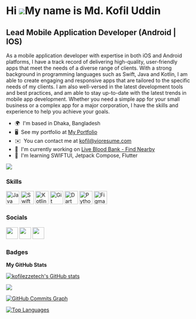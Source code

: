 Hi ![](https://user-images.githubusercontent.com/18350557/176309783-0785949b-9127-417c-8b55-ab5a4333674e.gif)My name is Md. Kofil Uddin
=======================================================================================================================================

Lead Mobile Application Developer (Android | IOS)
-------------------------------------------------

As a mobile application developer with expertise in both iOS and Android platforms, I have a track record of delivering high-quality, user-friendly apps that meet the needs of a diverse range of clients. With a strong background in programming languages such as Swift, Java and Kotlin, I am able to create engaging and responsive apps that are tailored to the specific needs of my clients. I am also well-versed in the latest development tools and best practices, and am able to stay up-to-date with the latest trends in mobile app development. Whether you need a simple app for your small business or a complex app for a major corporation, I have the skills and experience to help you achieve your goals.

* 🌍  I'm based in Dhaka, Bangladesh
* 🖥️  See my portfolio at [My Portfolio](http://etl.com.bd/portfolio)
* ✉️  You can contact me at [kofil@vioresume.com](mailto:kofil@vioresume.com)
* 🚀  I'm currently working on [Live Blood Bank - Find Nearby](http://play.google.com/store/apps/details?id=bd.etl.livebloodbank)
* 🧠  I'm learning SWIFTUI, Jetpack Compose, Flutter

<a href="https://www.twitter.com/kofil_rahin" target="_blank" rel="noreferrer"><img
src="https://img.shields.io/twitter/follow/kofil_rahin?logo=twitter&style=for-the-badge&color=0891b2&labelColor=1c1917"
/></a>

### Skills


<p align="left">
<a href="https://www.oracle.com/java/" target="_blank" rel="noreferrer"><img src="https://raw.githubusercontent.com/danielcranney/readme-generator/main/public/icons/skills/java-colored.svg" width="36" height="36" alt="Java" /></a>
<a href="https://developer.apple.com/swift/" target="_blank" rel="noreferrer"><img src="https://raw.githubusercontent.com/danielcranney/readme-generator/main/public/icons/skills/swift-colored.svg" width="36" height="36" alt="Swift" /></a>
<a href="https://kotlinlang.org/" target="_blank" rel="noreferrer"><img src="https://raw.githubusercontent.com/danielcranney/readme-generator/main/public/icons/skills/kotlin-colored.svg" width="36" height="36" alt="Kotlin" /></a>
<a href="https://git-scm.com/" target="_blank" rel="noreferrer"><img src="https://raw.githubusercontent.com/danielcranney/readme-generator/main/public/icons/skills/git-colored.svg" width="36" height="36" alt="Git" /></a>
<a href="https://dart.dev/" target="_blank" rel="noreferrer"><img src="https://raw.githubusercontent.com/danielcranney/readme-generator/main/public/icons/skills/dart-colored.svg" width="36" height="36" alt="Dart" /></a>
<a href="https://www.python.org/" target="_blank" rel="noreferrer"><img src="https://raw.githubusercontent.com/danielcranney/readme-generator/main/public/icons/skills/python-colored.svg" width="36" height="36" alt="Python" /></a>
<a href="https://www.figma.com/" target="_blank" rel="noreferrer"><img src="https://raw.githubusercontent.com/danielcranney/readme-generator/main/public/icons/skills/figma-colored.svg" width="36" height="36" alt="Figma" /></a>
</p>


### Socials

<p align="left"> <a href="https://www.github.com/kofilezzetech" target="_blank" rel="noreferrer"><img src="https://raw.githubusercontent.com/danielcranney/readme-generator/main/public/icons/socials/github.svg" width="32" height="32" /></a> <a href="https://www.linkedin.com/in/md-kofil-uddin-20ba0343" target="_blank" rel="noreferrer"><img src="https://raw.githubusercontent.com/danielcranney/readme-generator/main/public/icons/socials/linkedin.svg" width="32" height="32" /></a> <a href="https://www.twitter.com/kofil_rahin" target="_blank" rel="noreferrer"><img src="https://raw.githubusercontent.com/danielcranney/readme-generator/main/public/icons/socials/twitter.svg" width="32" height="32" /></a></p>

### Badges

<b>My GitHub Stats</b>

<a href="http://www.github.com/kofilezzetech"><img src="https://github-readme-stats.vercel.app/api?username=kofilezzetech&show_icons=true&hide=&count_private=true&title_color=0891b2&text_color=ffffff&icon_color=0891b2&bg_color=1c1917&hide_border=true&show_icons=true" alt="kofilezzetech's GitHub stats" /></a>

<a href="http://www.github.com/kofilezzetech"><img src="https://github-readme-streak-stats.herokuapp.com/?user=kofilezzetech&stroke=ffffff&background=1c1917&ring=0891b2&fire=0891b2&currStreakNum=ffffff&currStreakLabel=0891b2&sideNums=ffffff&sideLabels=ffffff&dates=ffffff&hide_border=true" /></a>

<a href="http://www.github.com/kofilezzetech"><img src="https://github-readme-activity-graph.cyclic.app/graph?username=kofilezzetech&bg_color=1c1917&color=ffffff&line=0891b2&point=ffffff&area_color=1c1917&area=true&hide_border=true&custom_title=GitHub%20Commits%20Graph" alt="GitHub Commits Graph" /></a>

<a href="https://github.com/kofilezzetech" align="left"><img src="https://github-readme-stats.vercel.app/api/top-langs/?username=kofilezzetech&langs_count=10&title_color=0891b2&text_color=ffffff&icon_color=0891b2&bg_color=1c1917&hide_border=true&locale=en&custom_title=Top%20%Languages" alt="Top Languages" /></a>
